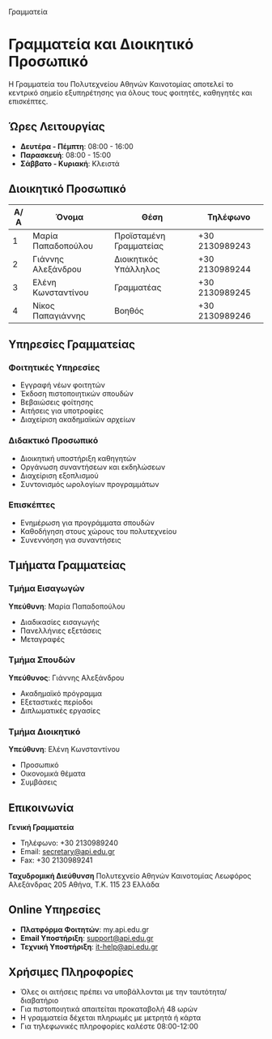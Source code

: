 Γραμματεία

# Γραμματεία και Διοικητικό Προσωπικό

Η Γραμματεία του Πολυτεχνείου Αθηνών Καινοτομίας αποτελεί το κεντρικό σημείο εξυπηρέτησης για όλους τους φοιτητές, καθηγητές και επισκέπτες.

## Ώρες Λειτουργίας

- **Δευτέρα - Πέμπτη**: 08:00 - 16:00
- **Παρασκευή**: 08:00 - 15:00
- **Σάββατο - Κυριακή**: Κλειστά

## Διοικητικό Προσωπικό

| Α/Α | Όνομα | Θέση | Τηλέφωνο |
|-----|-------|------|-----------|
| 1   | Μαρία Παπαδοπούλου | Προϊσταμένη Γραμματείας | +30 2130989243 |
| 2   | Γιάννης Αλεξάνδρου | Διοικητικός Υπάλληλος | +30 2130989244 |
| 3   | Ελένη Κωνσταντίνου | Γραμματέας | +30 2130989245 |
| 4   | Νίκος Παπαγιάννης | Βοηθός | +30 2130989246 |

## Υπηρεσίες Γραμματείας

### Φοιτητικές Υπηρεσίες
- Εγγραφή νέων φοιτητών
- Έκδοση πιστοποιητικών σπουδών
- Βεβαιώσεις φοίτησης
- Αιτήσεις για υποτροφίες
- Διαχείριση ακαδημαϊκών αρχείων

### Διδακτικό Προσωπικό
- Διοικητική υποστήριξη καθηγητών
- Οργάνωση συναντήσεων και εκδηλώσεων
- Διαχείριση εξοπλισμού
- Συντονισμός ωρολογίων προγραμμάτων

### Επισκέπτες
- Ενημέρωση για προγράμματα σπουδών
- Καθοδήγηση στους χώρους του πολυτεχνείου
- Συνεννόηση για συναντήσεις

## Τμήματα Γραμματείας

### Τμήμα Εισαγωγών
**Υπεύθυνη**: Μαρία Παπαδοπούλου
- Διαδικασίες εισαγωγής
- Πανελλήνιες εξετάσεις
- Μεταγραφές

### Τμήμα Σπουδών
**Υπεύθυνος**: Γιάννης Αλεξάνδρου
- Ακαδημαϊκό πρόγραμμα
- Εξεταστικές περίοδοι
- Διπλωματικές εργασίες

### Τμήμα Διοικητικό
**Υπεύθυνη**: Ελένη Κωνσταντίνου
- Προσωπικό
- Οικονομικά θέματα
- Συμβάσεις

## Επικοινωνία

**Γενική Γραμματεία**
- Τηλέφωνο: +30 2130989240
- Email: secretary@api.edu.gr
- Fax: +30 2130989241

**Ταχυδρομική Διεύθυνση**
Πολυτεχνείο Αθηνών Καινοτομίας
Λεωφόρος Αλεξάνδρας 205
Αθήνα, Τ.Κ. 115 23
Ελλάδα

## Online Υπηρεσίες

- **Πλατφόρμα Φοιτητών**: my.api.edu.gr
- **Email Υποστήριξη**: support@api.edu.gr
- **Τεχνική Υποστήριξη**: it-help@api.edu.gr

## Χρήσιμες Πληροφορίες

- Όλες οι αιτήσεις πρέπει να υποβάλλονται με την ταυτότητα/διαβατήριο
- Για πιστοποιητικά απαιτείται προκαταβολή 48 ωρών
- Η γραμματεία δέχεται πληρωμές με μετρητά ή κάρτα
- Για τηλεφωνικές πληροφορίες καλέστε 08:00-12:00
